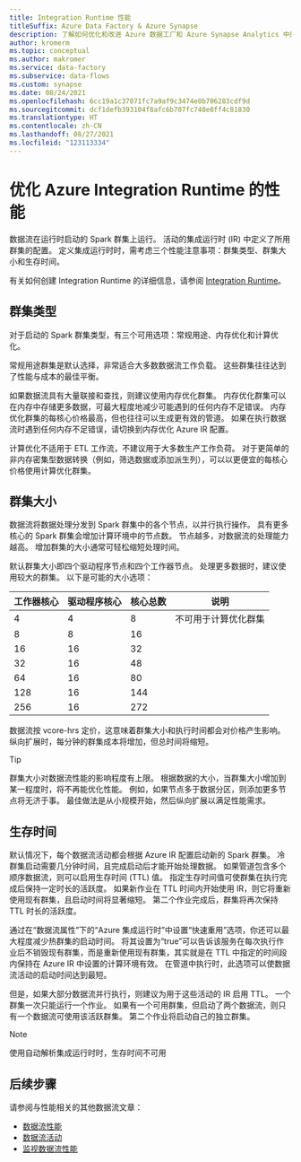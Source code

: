 ```yaml
---
title: Integration Runtime 性能
titleSuffix: Azure Data Factory & Azure Synapse
description: 了解如何优化和改进 Azure 数据工厂和 Azure Synapse Analytics 中的 Azure Integration Runtime 的性能。
author: kromerm
ms.topic: conceptual
ms.author: makromer
ms.service: data-factory
ms.subservice: data-flows
ms.custom: synapse
ms.date: 08/24/2021
ms.openlocfilehash: 6cc19a1c37071fc7a9af9c3474e0b706283cdf9d
ms.sourcegitcommit: dcf1defb393104f8afc6b707fc748e0ff4c81830
ms.translationtype: HT
ms.contentlocale: zh-CN
ms.lasthandoff: 08/27/2021
ms.locfileid: "123113334"
---
```

# <a name="optimizing-performance-of-the-azure-integration-runtime"></a>优化 Azure Integration Runtime 的性能

数据流在运行时启动的 Spark 群集上运行。 活动的集成运行时 (IR) 中定义了所用群集的配置。 定义集成运行时时，需考虑三个性能注意事项：群集类型、群集大小和生存时间。

有关如何创建 Integration Runtime 的详细信息，请参阅 [Integration Runtime](concepts-integration-runtime.md)。

## <a name="cluster-type"></a>群集类型

对于启动的 Spark 群集类型，有三个可用选项：常规用途、内存优化和计算优化。

常规用途群集是默认选择，非常适合大多数数据流工作负载。 这些群集往往达到了性能与成本的最佳平衡。

如果数据流具有大量联接和查找，则建议使用内存优化群集。 内存优化群集可以在内存中存储更多数据，可最大程度地减少可能遇到的任何内存不足错误。 内存优化群集的每核心价格最高，但也往往可以生成更有效的管道。 如果在执行数据流时遇到任何内存不足错误，请切换到内存优化 Azure IR 配置。 

计算优化不适用于 ETL 工作流，不建议用于大多数生产工作负荷。 对于更简单的非内存密集型数据转换（例如，筛选数据或添加派生列），可以以更便宜的每核心价格使用计算优化群集。

## <a name="cluster-size"></a>群集大小

数据流将数据处理分发到 Spark 群集中的各个节点，以并行执行操作。 具有更多核心的 Spark 群集会增加计算环境中的节点数。 节点越多，对数据流的处理能力越高。 增加群集的大小通常可轻松缩短处理时间。

默认群集大小即四个驱动程序节点和四个工作器节点。  处理更多数据时，建议使用较大的群集。 以下是可能的大小选项：

| 工作器核心 | 驱动程序核心 | 核心总数 | 说明 |
| ------------ | ------------ | ----------- | ----- |
| 4 | 4 | 8 | 不可用于计算优化群集 |
| 8 | 8 | 16 | |
| 16 | 16 | 32 | |
| 32 | 16 | 48 | |
| 64 | 16 | 80 | |
| 128 | 16 | 144 | |
| 256 | 16 | 272 | |

数据流按 vcore-hrs 定价，这意味着群集大小和执行时间都会对价格产生影响。 纵向扩展时，每分钟的群集成本将增加，但总时间将缩短。

> [!TIP]
> 群集大小对数据流性能的影响程度有上限。 根据数据的大小，当群集大小增加到某一程度时，将不再能优化性能。 例如，如果节点多于数据分区，则添加更多节点将无济于事。 最佳做法是从小规模开始，然后纵向扩展以满足性能需求。 

## <a name="time-to-live"></a>生存时间

默认情况下，每个数据流活动都会根据 Azure IR 配置启动新的 Spark 群集。 冷群集启动需要几分钟时间，且完成启动后才能开始处理数据。 如果管道包含多个顺序数据流，则可以启用生存时间 (TTL) 值。 指定生存时间值可使群集在执行完成后保持一定时长的活跃度。 如果新作业在 TTL 时间内开始使用 IR，则它将重新使用现有群集，且启动时间将显著缩短。 第二个作业完成后，群集将再次保持 TTL 时长的活跃度。

通过在“数据流属性”下的“Azure 集成运行时”中设置“快速重用”选项，你还可以最大程度减少热群集的启动时间。 将其设置为“true”可以告诉该服务在每次执行作业后不销毁现有群集，而是重新使用现有群集，其实就是在 TTL 中指定的时间段内保持在 Azure IR 中设置的计算环境有效。 在管道中执行时，此选项可以使数据流活动的启动时间达到最短。

但是，如果大部分数据流并行执行，则建议为用于这些活动的 IR 启用 TTL。 一个群集一次只能运行一个作业。 如果有一个可用群集，但启动了两个数据流，则只有一个数据流可使用该活跃群集。 第二个作业将启动自己的独立群集。

> [!NOTE]
> 使用自动解析集成运行时时，生存时间不可用

## <a name="next-steps"></a>后续步骤

请参阅与性能相关的其他数据流文章：

- [数据流性能](concepts-data-flow-performance.md)
- [数据流活动](control-flow-execute-data-flow-activity.md)
- [监视数据流性能](concepts-data-flow-monitoring.md)
